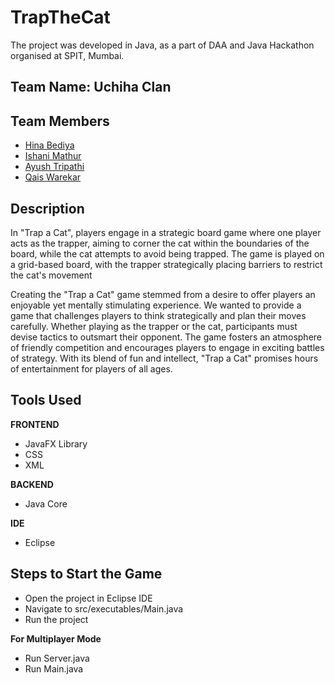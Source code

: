 # TrapTheCat
The project was developed in Java, as a part of DAA and Java Hackathon organised at SPIT, Mumbai.

## Team Name: Uchiha Clan

## Team Members
- [Hina Bediya](https://www.github.com/hinabediya)
- [Ishani Mathur](https://www.github.com/mathurishani)
- [Ayush Tripathi](https://www.github.com/wit-ayush)
- [Qais Warekar](https://www.github.com/wqais)


## Description
In "Trap a Cat", players engage in a strategic board game where one player acts as the trapper, aiming to corner the cat within the boundaries of the board, while the cat attempts to avoid being trapped. The game is played on a grid-based board, with the trapper strategically placing barriers to restrict the cat's movement

Creating the "Trap a Cat" game stemmed from a desire to offer players an enjoyable yet mentally stimulating experience. We wanted to provide a game that challenges players to think strategically and plan their moves carefully. Whether playing as the trapper or the cat, participants must devise tactics to outsmart their opponent. The game fosters an atmosphere of friendly competition and encourages players to engage in exciting battles of strategy. With its blend of fun and intellect, "Trap a Cat" promises hours of entertainment for players of all ages.

## Tools Used

**FRONTEND**

- JavaFX Library
- CSS
- XML
  
**BACKEND**

- Java Core

**IDE**

- Eclipse

## Steps to Start the Game

- Open the project in Eclipse IDE
- Navigate to src/executables/Main.java
- Run the project

**For Multiplayer Mode**
- Run Server.java
- Run Main.java
